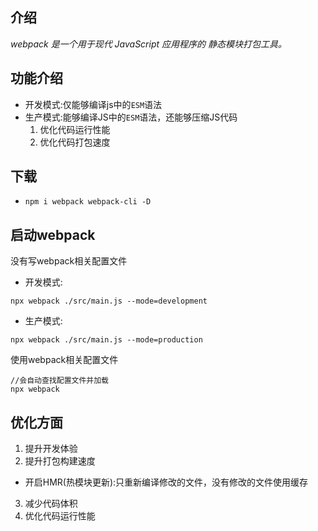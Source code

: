 ## 介绍
*webpack 是一个用于现代 JavaScript 应用程序的 静态模块打包工具。*
## 功能介绍
- 开发模式:仅能够编译js中的`ESM`语法
- 生产模式:能够编译JS中的`ESM`语法，还能够压缩JS代码
    1. 优化代码运行性能
    2. 优化代码打包速度
## 下载
- `npm i webpack webpack-cli -D`
## 启动webpack
没有写webpack相关配置文件
- 开发模式:
```shell
npx webpack ./src/main.js --mode=development
```
- 生产模式:
```shell
npx webpack ./src/main.js --mode=production
```
使用webpack相关配置文件
```shell
//会自动查找配置文件并加载
npx webpack
```
## 优化方面
1. 提升开发体验
2. 提升打包构建速度
- 开启HMR(热模块更新):只重新编译修改的文件，没有修改的文件使用缓存
3. 减少代码体积
4. 优化代码运行性能
